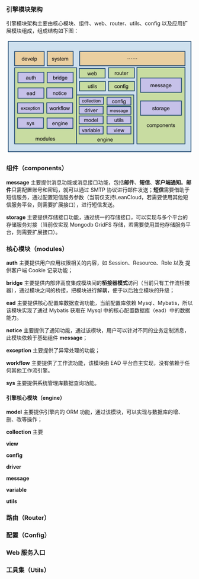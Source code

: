 ### 引擎模块架构

引擎模块架构主要由核心模块、组件、web、router、utils、config 以及应用扩展模块组成，组成结构如下图：

![PNG](..\images\3.png)

### 组件（components）

**message** 主要提供消息功能或消息接口功能，包括**邮件**、**短信**、**客户端通知**。**邮件**只需配置账号和密码，就可以通过 SMTP 协议进行邮件发送；**短信**需要借助于短信服务，通过配置短信服务参数（当前仅支持LeanCloud，若需要使用其他短信服务平台，则需要扩展接口），进行短信发送。

**storage** 主要提供存储接口功能，通过统一的存储接口，可以实现与多个平台的存储服务对接（当前仅实现 Mongodb GridFS 存储，若需要使用其他存储服务平台，则需要扩展接口）。

### 核心模块（modules）

**auth** 主要提供用户应用权限相关的内容，如 Session、Resource、Role 以及 提供客户端 Cookie 记录功能；

**bridge** 主要提供内部非高度集成模块间的**桥接器模式**访问（当前只有工作流桥接器），通过模块之间的桥接，把模块进行解耦，便于以后独立模块的升级；

**ead** 主要提供核心配置库数据查询功能，当前配置库依赖 Mysql、Mybatis，所以该模块实现了通过 Mybatis 获取在 Mysql 中的核心配置数据库（ead）中的数据能力。

**notice** 主要提供了通知功能，通过该模块，用户可以针对不同的业务定制消息，此模块依赖于基础组件 **message**；

**exception** 主要提供了异常处理的功能；

**workflow** 主要提供了工作流功能，该模块由 EAD 平台自主实现，没有依赖于任何其他工作流引擎。

**sys** 主要提供系统管理库数据查询功能。

#### 引擎核心模块（engine）

**model** 主要提供引擎内的 ORM 功能，通过该模块，可以实现与数据库的增、删、改等操作；

**collection** 主要

**view**

**config**

**driver**

**message**

**variable**

**utils**

### 路由（Router）

### 配置（Config）

### Web 服务入口

### 工具集（Utils）


